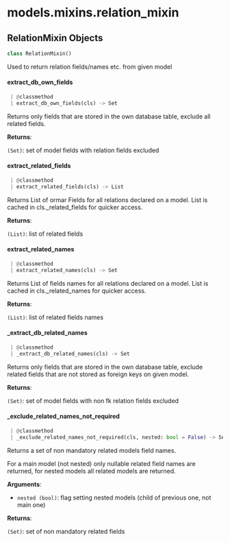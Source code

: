 <a name="models.mixins.relation_mixin"></a>
# models.mixins.relation\_mixin

<a name="models.mixins.relation_mixin.RelationMixin"></a>
## RelationMixin Objects

```python
class RelationMixin()
```

Used to return relation fields/names etc. from given model

<a name="models.mixins.relation_mixin.RelationMixin.extract_db_own_fields"></a>
#### extract\_db\_own\_fields

```python
 | @classmethod
 | extract_db_own_fields(cls) -> Set
```

Returns only fields that are stored in the own database table, exclude all
related fields.

**Returns**:

`(Set)`: set of model fields with relation fields excluded

<a name="models.mixins.relation_mixin.RelationMixin.extract_related_fields"></a>
#### extract\_related\_fields

```python
 | @classmethod
 | extract_related_fields(cls) -> List
```

Returns List of ormar Fields for all relations declared on a model.
List is cached in cls._related_fields for quicker access.

**Returns**:

`(List)`: list of related fields

<a name="models.mixins.relation_mixin.RelationMixin.extract_related_names"></a>
#### extract\_related\_names

```python
 | @classmethod
 | extract_related_names(cls) -> Set
```

Returns List of fields names for all relations declared on a model.
List is cached in cls._related_names for quicker access.

**Returns**:

`(List)`: list of related fields names

<a name="models.mixins.relation_mixin.RelationMixin._extract_db_related_names"></a>
#### \_extract\_db\_related\_names

```python
 | @classmethod
 | _extract_db_related_names(cls) -> Set
```

Returns only fields that are stored in the own database table, exclude
related fields that are not stored as foreign keys on given model.

**Returns**:

`(Set)`: set of model fields with non fk relation fields excluded

<a name="models.mixins.relation_mixin.RelationMixin._exclude_related_names_not_required"></a>
#### \_exclude\_related\_names\_not\_required

```python
 | @classmethod
 | _exclude_related_names_not_required(cls, nested: bool = False) -> Set
```

Returns a set of non mandatory related models field names.

For a main model (not nested) only nullable related field names are returned,
for nested models all related models are returned.

**Arguments**:

- `nested (bool)`: flag setting nested models (child of previous one, not main one)

**Returns**:

`(Set)`: set of non mandatory related fields

